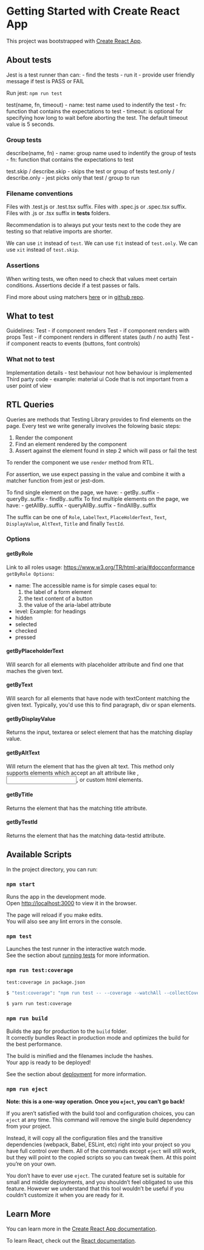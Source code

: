 # Getting Started with Create React App

This project was bootstrapped with [Create React App](https://github.com/facebook/create-react-app).

## About tests

Jest is a test runner than can: - find the tests - run it - provide user friendly message if test is PASS or FAIL

Run jest: `npm run test`

test(name, fn, timeout) - name: test name used to indentify the test - fn: function that contains the expectations to test - timeout: is optional for specifying how long to wait before aborting the test. The default timeout value is 5 seconds.

### Group tests

describe(name, fn) - name: group name used to indentify the group of tests - fn: function that contains the expectations to test

test.skip / describe.skip - skips the test or group of tests
test.only / describe.only - jest picks only that test / group to run

### Filename conventions

Files with .test.js or .test.tsx suffix.
Files with .spec.js or .spec.tsx suffix.
Files with .js or .tsx suffix in **tests** folders.

Recommendation is to always put your tests next to the code they are testing so that relative imports are shorter.

We can use `it` instead of `test`.
We can use `fit` instead of `test.only`.
We can use `xit` instead of `test.skip`.

### Assertions

When writing tests, we often need to check that values meet certain conditions.
Assertions decide if a test passes or fails.

Find more about using matchers [here](https://jestjs.io/docs/using-matchers) or in [github repo](https://github.com/testing-library/jest-dom).

## What to test

Guidelines:
Test - if component renders
Test - if component renders with props
Test - if component renders in different states (auth / no auth)
Test - if component reacts to events (buttons, font controls)

### What not to test

Implementation details - test behaviour not how behaviour is implemented
Third party code - example: material ui
Code that is not important from a user point of view

## RTL Queries

Queries are methods that Testing Library provides to find elements on the page.
Every test we write generally involves the folowing basic steps:

1. Render the component
2. Find an element rendered by the component
3. Assert against the element found in step 2 which will pass or fail the test

To render the component we use `render` method from RTL.

For assertion, we use expect passing in the value and combine it with a matcher function from jest or jest-dom.

To find single element on the page, we have: - getBy..suffix - queryBy..suffix - findBy..suffix
To find multiple elements on the page, we have: - getAllBy..suffix - queryAllBy..suffix - findAllBy..suffix

The suffix can be one of `Role`, `LabelText`, `PlaceHolderText`, `Text`, `DisplayValue`, `AltText`, `Title` and finally `TestId`.

### Options

#### getByRole

Link to all roles usage: https://www.w3.org/TR/html-aria/#docconformance
`getByRole Options`:

- name: The accessible name is for simple cases equal to:
  1. the label of a form element
  2. the text content of a button
  3. the value of the aria-label attribute
- level: Example: for headings
- hidden
- selected
- checked
- pressed

#### getByPlaceholderText

Will search for all elements with placeholder attribute and find one that maches the given text.

#### getByText

Will search for all elements that have node with textContent matching the given text.
Typically, you'd use this to find paragraph, div or span elements.

#### getByDisplayValue

Returns the input, textarea or select element that has the matching display value.

#### getByAltText

Will return the element that has the given alt text.
This method only supports elements which accept an alt attribute like <img />, <input>, <area> or custom html elements.

#### getByTitle

Returns the element that has the matching title attribute.

#### getByTestId

Returns the element that has the matching data-testid attribute.

## Available Scripts

In the project directory, you can run:

### `npm start`

Runs the app in the development mode.\
Open [http://localhost:3000](http://localhost:3000) to view it in the browser.

The page will reload if you make edits.\
You will also see any lint errors in the console.

### `npm test`

Launches the test runner in the interactive watch mode.\
See the section about [running tests](https://facebook.github.io/create-react-app/docs/running-tests) for more information.

### `npm run test:coverage`

`test:coverage in package.json`

```bash
$ "test:coverage": "npm run test -- --coverage --watchAll --collectCoverageFrom='src/components/**/*.{ts,tsx}' --collectCoverageFrom='!src/components/**/*.{types,stories,constants,test,spec}.{ts,tsx}'"
```

```bash
$ yarn run test:coverage
```

### `npm run build`

Builds the app for production to the `build` folder.\
It correctly bundles React in production mode and optimizes the build for the best performance.

The build is minified and the filenames include the hashes.\
Your app is ready to be deployed!

See the section about [deployment](https://facebook.github.io/create-react-app/docs/deployment) for more information.

### `npm run eject`

**Note: this is a one-way operation. Once you `eject`, you can’t go back!**

If you aren’t satisfied with the build tool and configuration choices, you can `eject` at any time. This command will remove the single build dependency from your project.

Instead, it will copy all the configuration files and the transitive dependencies (webpack, Babel, ESLint, etc) right into your project so you have full control over them. All of the commands except `eject` will still work, but they will point to the copied scripts so you can tweak them. At this point you’re on your own.

You don’t have to ever use `eject`. The curated feature set is suitable for small and middle deployments, and you shouldn’t feel obligated to use this feature. However we understand that this tool wouldn’t be useful if you couldn’t customize it when you are ready for it.

## Learn More

You can learn more in the [Create React App documentation](https://facebook.github.io/create-react-app/docs/getting-started).

To learn React, check out the [React documentation](https://reactjs.org/).
